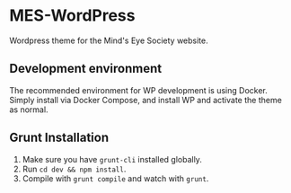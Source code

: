 # MES-WordPress
Wordpress theme for the Mind's Eye Society website.

## Development environment
The recommended environment for WP development is using Docker. Simply install via Docker Compose, and install WP and activate the theme as normal.

## Grunt Installation
1. Make sure you have `grunt-cli` installed globally.
2. Run `cd dev && npm install`.
3. Compile with `grunt compile` and watch with `grunt`.
